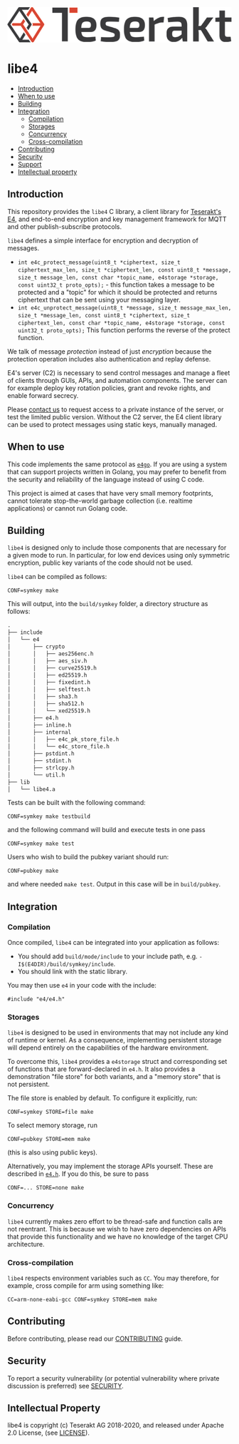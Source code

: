 
![Teserakt AG](logo.png)

# libe4

  * [Introduction](#introduction)
  * [When to use](#when-to-use)
  * [Building](#building)
  * [Integration](#integration)
     + [Compilation](#compilation)
     + [Storages](#storages)
     + [Concurrency](#concurrency)
     + [Cross-compilation](#cross-compilation)
  * [Contributing](#contributing)
  * [Security](#security)
  * [Support](#support)
  * [Intellectual property](#intellectual-property)


## Introduction

This repository provides the `libe4` C library, a client library for 
[Teserakt's E4](https://teserakt.io/e4.html), and end-to-end encryption and 
key management framework for MQTT and other publish-subscribe protocols.

`libe4` defines a simple interface for encryption and decryption of messages.

 * `int e4c_protect_message(uint8_t *ciphertext,
                        size_t ciphertext_max_len,
                        size_t *ciphertext_len,
                        const uint8_t *message,
                        size_t message_len,
                        const char *topic_name,
                        e4storage *storage,
                        const uint32_t proto_opts);` - this function takes a message 
   to be protected and a "topic" for which it should be protected and returns 
   ciphertext that can be sent using your messaging layer.
 * `int e4c_unprotect_message(uint8_t *message,
                          size_t message_max_len,
                          size_t *message_len,
                          const uint8_t *ciphertext,
                          size_t ciphertext_len,
                          const char *topic_name,
                          e4storage *storage,
                          const uint32_t proto_opts);`
    This function performs the reverse of the protect function. 

We talk of message *protection* instead of just *encryption* because the 
protection operation includes also authentication and replay defense.

E4's server (C2) is necessary to send control messages and manage a fleet of 
clients through GUIs, APIs, and automation components. The server can for 
example deploy key rotation policies, grant and revoke rights, and enable 
forward secrecy.

Please [contact us](mailto:contact@teserakt.io) to request access to a private 
instance of the server, or test the limited public version. Without the C2 
server, the E4 client library can be used to protect messages using static 
keys, manually managed.

## When to use

This code implements the same protocol as [`e4go`](https://github.com/teserakt-io/e4go/). 
If you are using a system that can support projects written in Golang, you 
may prefer to benefit from the security and reliability of the language 
instead of using C code.

This project is aimed at cases that have very small memory footprints, 
cannot tolerate stop-the-world garbage collection (i.e. realtime applications) 
or cannot run Golang code.

## Building

`libe4` is designed only to include those components that are necessary for 
a given mode to run. In particular, for low end devices using only symmetric 
encryption, public key variants of the code should not be used.

`libe4` can be compiled as follows:

    CONF=symkey make

This will output, into the `build/symkey` folder, a directory structure 
as follows:

```
.
├── include
│   └── e4
│       ├── crypto
│       │   ├── aes256enc.h
│       │   ├── aes_siv.h
│       │   ├── curve25519.h
│       │   ├── ed25519.h
│       │   ├── fixedint.h
│       │   ├── selftest.h
│       │   ├── sha3.h
│       │   ├── sha512.h
│       │   └── xed25519.h
│       ├── e4.h
│       ├── inline.h
│       ├── internal
│       │   ├── e4c_pk_store_file.h
│       │   └── e4c_store_file.h
│       ├── pstdint.h
│       ├── stdint.h
│       ├── strlcpy.h
│       └── util.h
├── lib
│   └── libe4.a
```

Tests can be built with the following command:

    CONF=symkey make testbuild

and the following command will build and execute tests in one pass

    CONF=symkey make test

Users who wish to build the pubkey variant should run:

    CONF=pubkey make

and where needed `make test`. Output in this case will be in `build/pubkey`.

## Integration

### Compilation

Once compiled, `libe4` can be integrated into your application as follows:

 * You should add `build/mode/include` to your include path, e.g. 
   `-I$(E4DIR)/build/symkey/include`.
 * You should link with the static library.

You may then use `e4` in your code with the include:

    #include "e4/e4.h"

### Storages

`libe4` is designed to be used in environments that may not include any kind 
of runtime or kernel. As a consequence, implementing persistent storage 
will depend entirely on the capabilities of the hardware environment.

To overcome this, `libe4` provides a `e4storage` struct and corresponding 
set of functions that are forward-declared in `e4.h`. It also provides a 
demonstration "file store" for both variants, and a "memory store" that is 
not persistent.

The file store is enabled by default. To configure it explicitly, run:

    CONF=symkey STORE=file make

To select memory storage, run

    CONF=pubkey STORE=mem make

(this is also using public keys).

Alternatively, you may implement the storage APIs yourself. These are 
described in [`e4.h`](include/e4/e4.h). If you do this, be sure to 
pass 

    CONF=... STORE=none make

### Concurrency

`libe4` currently makes zero effort to be thread-safe and function calls are 
not reentrant. This is because we wish to have zero dependencies on APIs 
that provide this functionality and we have no knowledge of the target CPU 
architecture.

### Cross-compilation

`libe4` respects environment variables such as `CC`. You may therefore, 
for example, cross compile for arm using something like:

    CC=arm-none-eabi-gcc CONF=symkey STORE=mem make

## Contributing

Before contributing, please read our [CONTRIBUTING](CONTRIBUTING.md) guide.

## Security

To report a security vulnerability (or potential vulnerability where 
private discussion is preferred) see [SECURITY](SECURITY.md).

## Intellectual Property

libe4 is copyright (c) Teserakt AG 2018-2020, and released under Apache 2.0 
License, (see [LICENSE](LICENSE)).


